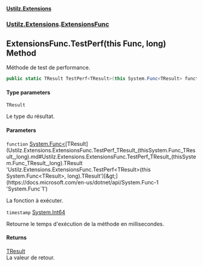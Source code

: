 #### [Ustilz.Extensions](index.md 'index')
### [Ustilz.Extensions](Ustilz.Extensions.md 'Ustilz.Extensions').[ExtensionsFunc](Ustilz.Extensions.ExtensionsFunc.md 'Ustilz.Extensions.ExtensionsFunc')

## ExtensionsFunc.TestPerf<TResult>(this Func<TResult>, long) Method

Méthode de test de performance.

```csharp
public static TResult TestPerf<TResult>(this System.Func<TResult> function, out long timestamp);
```
#### Type parameters

<a name='Ustilz.Extensions.ExtensionsFunc.TestPerf_TResult_(thisSystem.Func_TResult_,long).TResult'></a>

`TResult`

Le type du résultat.
#### Parameters

<a name='Ustilz.Extensions.ExtensionsFunc.TestPerf_TResult_(thisSystem.Func_TResult_,long).function'></a>

`function` [System.Func&lt;](https://docs.microsoft.com/en-us/dotnet/api/System.Func-1 'System.Func`1')[TResult](Ustilz.Extensions.ExtensionsFunc.TestPerf_TResult_(thisSystem.Func_TResult_,long).md#Ustilz.Extensions.ExtensionsFunc.TestPerf_TResult_(thisSystem.Func_TResult_,long).TResult 'Ustilz.Extensions.ExtensionsFunc.TestPerf<TResult>(this System.Func<TResult>, long).TResult')[&gt;](https://docs.microsoft.com/en-us/dotnet/api/System.Func-1 'System.Func`1')

La fonction à exécuter.

<a name='Ustilz.Extensions.ExtensionsFunc.TestPerf_TResult_(thisSystem.Func_TResult_,long).timestamp'></a>

`timestamp` [System.Int64](https://docs.microsoft.com/en-us/dotnet/api/System.Int64 'System.Int64')

Retourne le temps d'exécution de la méthode en millisecondes.

#### Returns
[TResult](Ustilz.Extensions.ExtensionsFunc.TestPerf_TResult_(thisSystem.Func_TResult_,long).md#Ustilz.Extensions.ExtensionsFunc.TestPerf_TResult_(thisSystem.Func_TResult_,long).TResult 'Ustilz.Extensions.ExtensionsFunc.TestPerf<TResult>(this System.Func<TResult>, long).TResult')  
La valeur de retour.